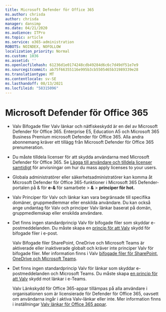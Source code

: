 ```yaml
---
title: Microsoft Defender för Office 365
ms.author: chrisda
author: chrisda
manager: dansimp
ms.date: 04/21/2020
ms.audience: ITPro
ms.topic: article
ms.service: o365-administration
ROBOTS: NOINDEX, NOFOLLOW
localization_priority: Normal
ms.custom: 1036
ms.assetid: ''
ms.openlocfilehash: 61236d1e0174248cdb49284d6c6c7d49df51e7e9
ms.sourcegitcommit: ab75f66355116e995b3cb5505465b31989339e28
ms.translationtype: MT
ms.contentlocale: sv-SE
ms.lasthandoff: 08/13/2021
ms.locfileid: "58315096"
---
```

# <a name="microsoft-defender-for-office-365"></a>Microsoft Defender för Office 365

- Valv Bifogade filer Valv länkar och nätfiskeskydd är en del av Microsoft Defender för Office 365. Enterprise E5, Education A5 och Microsoft 365 Business Premium microsoft Defender för Office 365. Alla andra abonnemang kräver ett tillägg från Microsoft Defender för Office 365 prenumeration.

- Du måste tilldela licenser för att skydda användarna med Microsoft Defender för Office 365. Se [Lägga till användare och tilldela licenser samtidigt](https://docs.microsoft.com/microsoft-365/admin/add-users/add-users) för anvisningar om hur du mass apply licenses to your users.

- Globala administratörer eller säkerhetsadministratörer kan komma åt Microsoft Defender för Office 365-funktioner i Microsoft 365 Defender-portalen på & för **e-&** för samarbete \> **&** \> **principer för hot.**

- Valv Principer för Valv och länkar kan vara begränsade till specifika domäner, gruppmedlemmar eller enskilda användare. Du kan också ange undantag för Valv och principer Valv länkar baserat på domän, gruppmedlemskap eller enskilda användare.

- Det finns ingen standardprincip Valv för bifogade filer som skyddar e-postmeddelanden. Du måste skapa en [princip för att Valv](https://docs.microsoft.com/microsoft-365/security/office-365-security/set-up-safe-attachments-policies) skydd för bifogade filer i e-post.

  Valv Bifogade filer SharePoint, OneDrive och Microsoft Teams är aktiverade eller inaktiverade globalt och kräver inte principer Valv för bifogade filer. Mer information finns i Valv [bifogade filer för SharePoint, OneDrive och Microsoft Teams](https://docs.microsoft.com/microsoft-365/security/office-365-security/mdo-for-spo-odb-and-teams).

- Det finns ingen standardprincip Valv för länkar som skyddar e-postmeddelanden och Microsoft Teams. Du måste skapa [en princip för att Valv](https://docs.microsoft.com/microsoft-365/security/office-365-security/set-up-safe-links-policies) skydd mot länkar i e-Teams.

  Valv Länkskydd för Office 365-appar tillämpas på alla användare i organisationen som är licensierade för Defender för Office 365, oavsett om användarna ingår i aktiva Valv-länkar eller inte. Mer information finns i inställningar [Valv länkar för Office 365 appar](https://docs.microsoft.com/microsoft-365/security/office-365-security/safe-links#safe-links-settings-for-office-365-apps).
